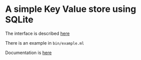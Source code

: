 # A simple Key Value store using SQLite

The interface is described [here](https://github.com/tomjridge/kv-lite/blob/master/src/impl_intf.ml)

There is an example in `bin/example.ml`

Documentation is [here](https://www.tom-ridge.com/ocamldocs/kv-lite/index.html)
